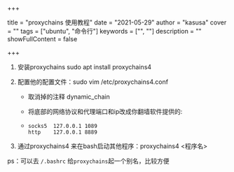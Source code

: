 +++

title = "proxychains 使用教程"
date = "2021-05-29"
author = "kasusa"
cover = ""
tags = ["ubuntu", "命令行"]
keywords = ["", ""]
description = ""
showFullContent = false

+++
1. 安装proxychains sudo apt install proxychains4

2. 配置他的配置文件：sudo vim /etc/proxychains4.conf 
    - 取消掉的注释 dynamic_chain

   - 将底部的网络协议和代理端口和ip改成你翻墙软件提供的:

   - ```
     socks5  127.0.0.1 1089
     http    127.0.0.1 8889
     ```

3. 通过proxychains4 来在bash启动其他程序：proxychains4 <程序名>

ps：可以去 `/.bashrc` 给`proxychains`起一个别名，比较方便



